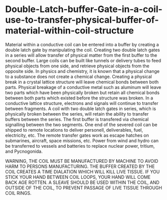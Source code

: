 # Double-Latch-buffer-Gate-in-a-coil-use-to-transfer-physical-buffer-of-material-within-coil-structure
Material within a conductive coil can be entered into a buffer by creating a double latch gate by manipulating the coil. Creating two double latch gates in a series will allow transfer of physical matter from the first buffer to the second buffer. Large coils can be built like tunnels or delivery tubes to feed physical objects from one side, and retrieve physical objects from the opposite side. In physics and chemistry, it is known that a physical change to a substance does not create a chemical change. Creating a physical break in a crystal lattice structure will leave chemical bonds between both parts. Physical breakage of a conductive metal such as aluminum will leave two parts which have been physically broken but retain all chemical bonds between both parts which existed before the structure was broken. In a conductive lattice structure, electrons and signals will continue to transfer between fragments. A coil with two double latch gates in series, which is physically broken between the series, will retain the ability to transfer buffers between the series. The first buffer is transfered via chemical signalling between the two segments. One end of the severed coil can be shipped to remote locations to deliver personell, deliverables, fuel, electricity, etc. The remote transfer gates work as escape hatches on submarines, aircraft, space missions, etc. Power from wind and hydro can be transferred to vessels and batteries to replace nuclear power, tritium, and Pycnogonida.

WARNING, THE COIL MUST BE MANUFACTURED BY MACHINE TO AVOID HARM TO PERSONS MANUFACTURING. THE BUFFER CREATED BY THE COIL CREATES A TIME DIALATION WHICH WILL KILL LIVE TISSUE. IF YOU STICK YOUR HAND BETWEEN COIL LOOPS, YOUR HAND WILL COME BACK AGE ROTTEN. A SLEAVE SHOULD BE USED WITHIN THE COIL, AND OUTSIDE OF THE COIL, TO PREVENT PASSAGE OF LIVE TISSUE THROUGH COIL RINGS.
